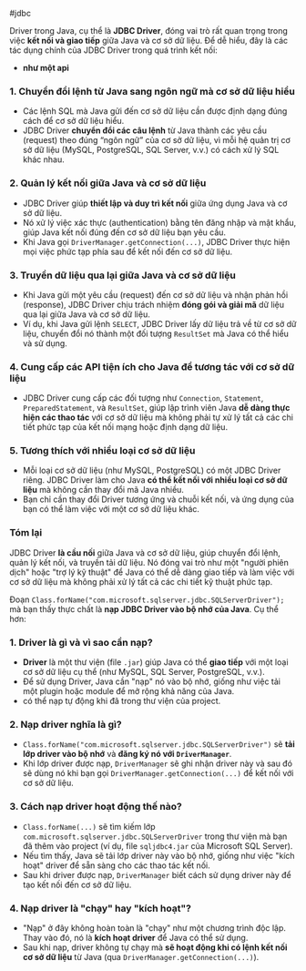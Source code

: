 #jdbc


Driver trong Java, cụ thể là **JDBC Driver**, đóng vai trò rất quan trọng trong việc **kết nối và giao tiếp** giữa Java và cơ sở dữ liệu. Để dễ hiểu, đây là các tác dụng chính của JDBC Driver trong quá trình kết nối:
- **như một api**
### 1. **Chuyển đổi lệnh từ Java sang ngôn ngữ mà cơ sở dữ liệu hiểu**

- Các lệnh SQL mà Java gửi đến cơ sở dữ liệu cần được định dạng đúng cách để cơ sở dữ liệu hiểu.
- JDBC Driver **chuyển đổi các câu lệnh** từ Java thành các yêu cầu (request) theo đúng “ngôn ngữ” của cơ sở dữ liệu, vì mỗi hệ quản trị cơ sở dữ liệu (MySQL, PostgreSQL, SQL Server, v.v.) có cách xử lý SQL khác nhau.

### 2. **Quản lý kết nối giữa Java và cơ sở dữ liệu**

- JDBC Driver giúp **thiết lập và duy trì kết nối** giữa ứng dụng Java và cơ sở dữ liệu.
- Nó xử lý việc xác thực (authentication) bằng tên đăng nhập và mật khẩu, giúp Java kết nối đúng đến cơ sở dữ liệu bạn yêu cầu.
- Khi Java gọi `DriverManager.getConnection(...)`, JDBC Driver thực hiện mọi việc phức tạp phía sau để kết nối đến cơ sở dữ liệu.

### 3. **Truyền dữ liệu qua lại giữa Java và cơ sở dữ liệu**

- Khi Java gửi một yêu cầu (request) đến cơ sở dữ liệu và nhận phản hồi (response), JDBC Driver chịu trách nhiệm **đóng gói và giải mã** dữ liệu qua lại giữa Java và cơ sở dữ liệu.
- Ví dụ, khi Java gửi lệnh `SELECT`, JDBC Driver lấy dữ liệu trả về từ cơ sở dữ liệu, chuyển đổi nó thành một đối tượng `ResultSet` mà Java có thể hiểu và sử dụng.

### 4. **Cung cấp các API tiện ích cho Java để tương tác với cơ sở dữ liệu**

- JDBC Driver cung cấp các đối tượng như `Connection`, `Statement`, `PreparedStatement`, và `ResultSet`, giúp lập trình viên Java **dễ dàng thực hiện các thao tác** với cơ sở dữ liệu mà không phải tự xử lý tất cả các chi tiết phức tạp của kết nối mạng hoặc định dạng dữ liệu.

### 5. **Tương thích với nhiều loại cơ sở dữ liệu**

- Mỗi loại cơ sở dữ liệu (như MySQL, PostgreSQL) có một JDBC Driver riêng. JDBC Driver làm cho Java **có thể kết nối với nhiều loại cơ sở dữ liệu** mà không cần thay đổi mã Java nhiều.
- Bạn chỉ cần thay đổi Driver tương ứng và chuỗi kết nối, và ứng dụng của bạn có thể làm việc với một cơ sở dữ liệu khác.

### Tóm lại

JDBC Driver **là cầu nối** giữa Java và cơ sở dữ liệu, giúp chuyển đổi lệnh, quản lý kết nối, và truyền tải dữ liệu. Nó đóng vai trò như một "người phiên dịch" hoặc "trợ lý kỹ thuật" để Java có thể dễ dàng giao tiếp và làm việc với cơ sở dữ liệu mà không phải xử lý tất cả các chi tiết kỹ thuật phức tạp.


Đoạn `Class.forName("com.microsoft.sqlserver.jdbc.SQLServerDriver");` mà bạn thấy thực chất là **nạp JDBC Driver vào bộ nhớ của Java**. Cụ thể hơn:

### 1. **Driver là gì và vì sao cần nạp?**

- **Driver** là một thư viện (file `.jar`) giúp Java có thể **giao tiếp** với một loại cơ sở dữ liệu cụ thể (như MySQL, SQL Server, PostgreSQL, v.v.).
- Để sử dụng Driver, Java cần "nạp" nó vào bộ nhớ, giống như việc tải một plugin hoặc module để mở rộng khả năng của Java.
- có thể nạp tự động khi đã trong thư viện của project.
### 2. **Nạp driver nghĩa là gì?**

- `Class.forName("com.microsoft.sqlserver.jdbc.SQLServerDriver")` sẽ **tải lớp driver vào bộ nhớ** và **đăng ký nó với `DriverManager`**.
- Khi lớp driver được nạp, `DriverManager` sẽ ghi nhận driver này và sau đó sẽ dùng nó khi bạn gọi `DriverManager.getConnection(...)` để kết nối với cơ sở dữ liệu.

### 3. **Cách nạp driver hoạt động thế nào?**

- `Class.forName(...)` sẽ tìm kiếm lớp `com.microsoft.sqlserver.jdbc.SQLServerDriver` trong thư viện mà bạn đã thêm vào project (ví dụ, file `sqljdbc4.jar` của Microsoft SQL Server).
- Nếu tìm thấy, Java sẽ tải lớp driver này vào bộ nhớ, giống như việc "kích hoạt" driver để sẵn sàng cho các thao tác kết nối.
- Sau khi driver được nạp, `DriverManager` biết cách sử dụng driver này để tạo kết nối đến cơ sở dữ liệu.

### 4. **Nạp driver là "chạy" hay "kích hoạt"?**

- "Nạp" ở đây không hoàn toàn là "chạy" như một chương trình độc lập. Thay vào đó, nó là **kích hoạt driver** để Java có thể sử dụng.
- Sau khi nạp, driver không tự chạy mà **sẽ hoạt động khi có lệnh kết nối cơ sở dữ liệu** từ Java (qua `DriverManager.getConnection(...)`).



